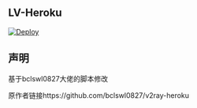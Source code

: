 ## LV-Heroku

[![Deploy](https://www.herokucdn.com/deploy/button.png)](https://dashboard.heroku.com/new?template=https://github.com/laogenihao/LV-Heroku)

## 声明

基于bclswl0827大佬的脚本修改

原作者链接https://github.com/bclswl0827/v2ray-heroku
